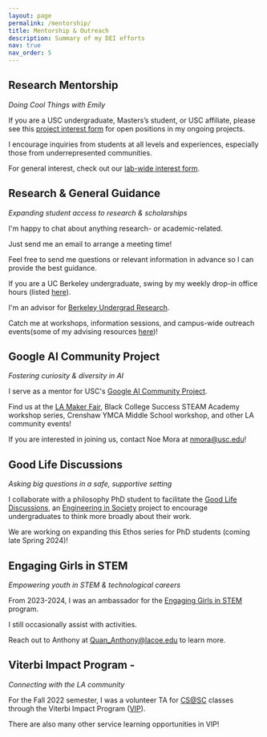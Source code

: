 ```yaml
---
layout: page
permalink: /mentorship/
title: Mentorship & Outreach
description: Summary of my DEI efforts 
nav: true
nav_order: 5
---
```


## Research Mentorship 

*Doing Cool Things with Emily*

If you are a USC undergraduate, Masters’s student, or USC affiliate, please see this [project interest form](https://forms.gle/FQEM4d3LvAEPBmC79) for open positions in my ongoing projects. 

I encourage inquiries from students at all levels and experiences, especially those from underrepresented communities.

For general interest, check out our [lab-wide interest form](https://forms.gle/4dnhu7xtMZLJQHrE6). 

## Research & General Guidance

*Expanding student access to research & scholarships*

I'm happy to chat about anything research- or academic-related. 

Just send me an email to arrange a meeting time!

Feel free to send me questions or relevant information in advance so I can provide the best guidance. 

If you are a UC Berkeley undergraduate, swing by my weekly drop-in office hours (listed [here](https://research.berkeley.edu/ours-peer-advisors/)). 

I'm an advisor for [Berkeley Undergrad Research](https://research.berkeley.edu/).

Catch me at workshops, information sessions, and campus-wide outreach events(some of my advising resources [here](https://eemokey.github.io/blog/tag/undergrad/))!


## Google AI Community Project 

*Fostering curiosity & diversity in AI* 

I serve as a mentor for USC's [Google AI Community Project](https://sites.google.com/usc.edu/aicommunityproject/what-is-artificial-intelligence?authuser=0). 

Find us at the [LA Maker Fair](https://losangeles.makerfaire.com/maker/entry/1586/), Black College Success STEAM Academy workshop series, Crenshaw YMCA Middle School workshop, and other LA community events! 

If you are interested in joining us, contact Noe Mora at nmora@usc.edu!


## Good Life Discussions 

*Asking big questions in a safe, supportive setting*

I collaborate with a philosophy PhD student to facilitate the [Good Life Discussions](https://stem-ed.usc.edu/our-research/eerp/ethos-project/), an [Engineering in Society](https://eis.usc.edu/) project to encourage undergraduates to think more broadly about their work. 

We are working on expanding this Ethos series for PhD students (coming late Spring 2024)!  

## Engaging Girls in STEM 

*Empowering youth in STEM & technological careers*

From 2023-2024, I was an ambassador for the [Engaging Girls in STEM](https://www.engaginggirlsinstem.com/) program. 

I still occasionally assist with activities. 

Reach out to Anthony at Quan_Anthony@lacoe.edu to learn more.

## Viterbi Impact Program - 

*Connecting with the LA community*

For the Fall 2022 semester, I was a volunteer TA for [CS@SC](https://summercamp.usc.edu/) classes through the Viterbi Impact Program ([VIP](https://viterbiundergrad.usc.edu/involvement/viterbi-impact/)). 

There are also many other service learning opportunities in VIP!